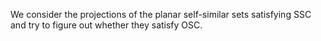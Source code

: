 We consider the projections of the planar self-similar sets satisfying SSC and try to figure out whether they satisfy OSC.